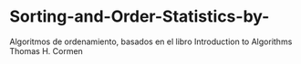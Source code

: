 # Sorting-and-Order-Statistics-by-
Algoritmos de ordenamiento, basados en el libro Introduction to Algorithms Thomas H. Cormen
